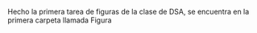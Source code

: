  Hecho la primera tarea de figuras de la clase de DSA, se encuentra en la primera carpeta llamada Figura
 
